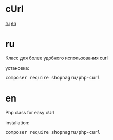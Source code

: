 # cUrl

[ru](#ru) [en](#en)

# ru

Класс для более удобного использования curl

установка:
<pre>
composer require shopnagru/php-curl
</pre>

# en

Php class for easy cUrl

installation:
<pre>
composer require shopnagru/php-curl
</pre>